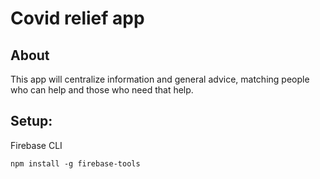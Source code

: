 # Covid relief app

## About
This app will centralize information and general advice, matching people who can help and those who need that help.

## Setup:

Firebase CLI
```
npm install -g firebase-tools
```